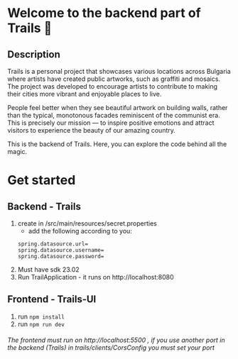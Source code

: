 # Welcome to the backend part of Trails 👋

## Description

Trails is a personal project that showcases various locations across Bulgaria where artists have created public artworks, such as graffiti and mosaics. The project was developed to encourage artists to contribute to making their cities more vibrant and enjoyable places to live.

People feel better when they see beautiful artwork on building walls, rather than the typical, monotonous facades reminiscent of the communist era. This is precisely our mission — to inspire positive emotions and attract visitors to experience the beauty of our amazing country.

This is the backend of Trails. Here, you can explore the code behind all the magic.

# Get started

## Backend - Trails

1. create in /src/main/resources/secret.properties
    - add the following according to you:
    ```
    spring.datasource.url=
    spring.datasource.username=
    spring.datasource.password=
    ```
2. Must have sdk 23.02
3. Run TrailApplication - it runs on http://localhost:8080

## Frontend - Trails-UI

1. run `npm install`
2. run `npm run dev`

###### The frontend must run on http://localhost:5500 , if you use another port in the backend (Trails) in trails/clients/CorsConfig you must set your port
